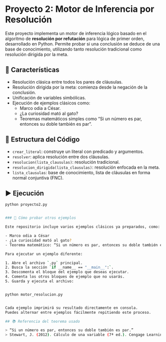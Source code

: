 # Proyecto 2: Motor de Inferencia por Resolución

Este proyecto implementa un motor de inferencia lógico basado en el algoritmo de **resolución por refutación** para lógica de primer orden, desarrollado en Python. Permite probar si una conclusión se deduce de una base de conocimiento, utilizando tanto resolución tradicional como resolución dirigida por la meta.

## 📌 Características

- Resolución clásica entre todos los pares de cláusulas.
- Resolución dirigida por la meta: comienza desde la negación de la conclusión.
- Unificación de variables simbólicas.
- Ejecución de ejemplos clásicos como:
  - Marco odia a César.
  - ¿La curiosidad mató al gato?
  - Teoremas matemáticos simples como “Si un número es par, entonces su doble también es par”.

## 🧠 Estructura del Código

- `crear_literal`: construye un literal con predicado y argumentos.
- `resolver`: aplica resolución entre dos cláusulas.
- `resolucion(lista_clausulas)`: resolución tradicional.
- `resolucion_dirigida(lista_clausulas)`: resolución enfocada en la meta.
- `lista_clausulas`: base de conocimiento, lista de cláusulas en forma normal conjuntiva (FNC).

## ▶ Ejecución

```bash
python proyecto2.py


### 🧪 Cómo probar otros ejemplos

Este repositorio incluye varios ejemplos clásicos ya preparados, como:

- Marco odia a César
- ¿La curiosidad mató al gato?
- Teorema matemático: “Si un número es par, entonces su doble también es par”

Para ejecutar un ejemplo diferente:

1. Abre el archivo `.py` principal.
2. Busca la sección `if __name__ == "__main__":`.
3. Descomenta el bloque del ejemplo que deseas ejecutar.
4. Comenta los otros bloques de ejemplo que no usarás.
5. Guarda y ejecuta el archivo:


python motor_resolucion.py


Cada ejemplo imprimirá su resultado directamente en consola.  
Puedes alternar entre ejemplos fácilmente repitiendo este proceso.

## 📚 Referencia del teorema usado

> “Si un número es par, entonces su doble también es par.”  
> Stewart, J. (2012). Cálculo de una variable (7ª ed.). Cengage Learning.



